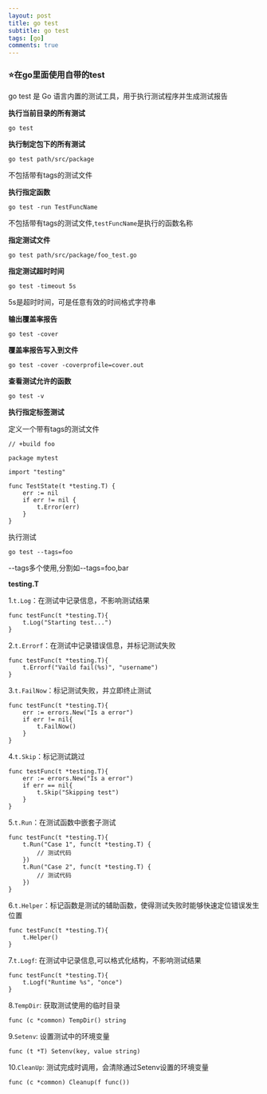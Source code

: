 ```yaml
---
layout: post
title: go test
subtitle: go test
tags: [go]
comments: true
---
```


### ⭐在go里面使用自带的test

go test 是 Go 语言内置的测试工具，用于执行测试程序并生成测试报告

**执行当前目录的所有测试**

```
go test
```

**执行制定包下的所有测试**
```
go test path/src/package
```
不包括带有tags的测试文件

**执行指定函数**
```
go test -run TestFuncName
```
不包括带有tags的测试文件,`testFuncName`是执行的函数名称

**指定测试文件**
```
go test path/src/package/foo_test.go
```

**指定测试超时时间**
```
go test -timeout 5s
```
5s是超时时间，可是任意有效的时间格式字符串

**输出覆盖率报告**
```
go test -cover
```

**覆盖率报告写入到文件**
```
go test -cover -coverprofile=cover.out
```

**查看测试允许的函数**
```
go test -v
```

**执行指定标签测试**

定义一个带有tags的测试文件
```
// +build foo

package mytest

import "testing"

func TestState(t *testing.T) {
	err := nil
	if err != nil {
		t.Error(err)
	}
}

```
执行测试
```
go test --tags=foo
```
--tags多个使用,分割如--tags=foo,bar

**testing.T**

1.`t.Log`：在测试中记录信息，不影响测试结果
```
func testFunc(t *testing.T){
    t.Log("Starting test...")   
}
```

2.`t.Errorf`：在测试中记录错误信息，并标记测试失败
```
func testFunc(t *testing.T){
    t.Errorf("Vaild fail(%s)", "username")
}
```

3.`t.FailNow`：标记测试失败，并立即终止测试
```
func testFunc(t *testing.T){
    err := errors.New("Is a error")
    if err != nil{
        t.FailNow()
    }
}
```

4.`t.Skip`：标记测试跳过
```
func testFunc(t *testing.T){
    err := errors.New("Is a error")
    if err == nil{
        t.Skip("Skipping test")
    }
}
```

5.`t.Run`：在测试函数中嵌套子测试
```
func testFunc(t *testing.T){
    t.Run("Case 1", func(t *testing.T) {
        // 测试代码
    })
    t.Run("Case 2", func(t *testing.T) {
        // 测试代码
    })
}
```

6.`t.Helper`：标记函数是测试的辅助函数，使得测试失败时能够快速定位错误发生位置
```
func testFunc(t *testing.T){
    t.Helper()
}
```

7.`t.Logf`: 在测试中记录信息,可以格式化结构，不影响测试结果
```
func testFunc(t *testing.T){
    t.Logf("Runtime %s", "once")
}
```

8.`TempDir`: 获取测试使用的临时目录
```
func (c *common) TempDir() string
```

9.`Setenv`: 设置测试中的环境变量
```
func (t *T) Setenv(key, value string)
```
10.`CleanUp`: 测试完成时调用，会清除通过Setenv设置的环境变量
```
func (c *common) Cleanup(f func())
```